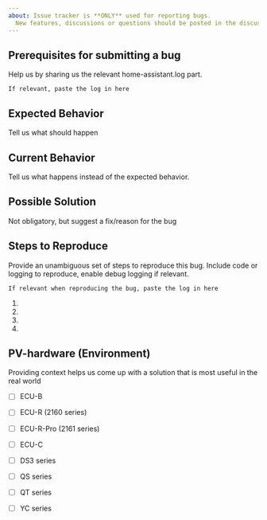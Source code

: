 ```yaml
---
about: Issue tracker is **ONLY** used for reporting bugs. 
  New features, discussions or questions should be posted in the discussion section.
---
```


## Prerequisites for submitting a bug
Help us by sharing us the relevant home-assistant.log part. 
```
If relevant, paste the log in here
```

## Expected Behavior
Tell us what should happen

## Current Behavior
Tell us what happens instead of the expected behavior.

## Possible Solution
Not obligatory, but suggest a fix/reason for the bug

## Steps to Reproduce
Provide an unambiguous set of steps to reproduce this bug. 
  Include code or logging to reproduce, enable debug logging if relevant.
```
If relevant when reproducing the bug, paste the log in here
```

1.
2.
3.
4.

## PV-hardware (Environment)
Providing context helps us come up with a solution that is most useful in the real world

- [ ] ECU-B
- [ ] ECU-R (2160 series)
- [ ] ECU-R-Pro (2161 series)
- [ ] ECU-C

- [ ] DS3 series
- [ ] QS series
- [ ] QT series
- [ ] YC series
